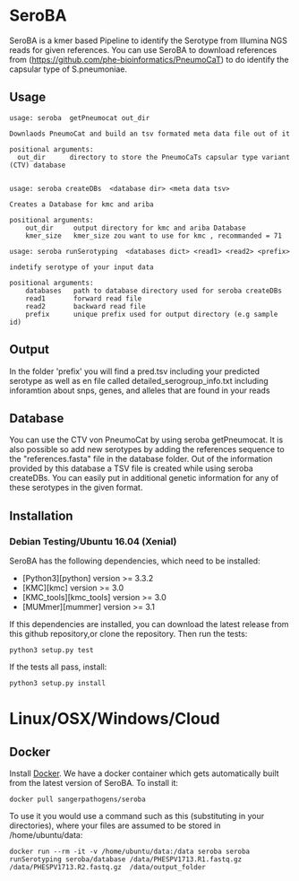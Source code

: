 # SeroBA
SeroBA is a kmer based Pipeline to identify the Serotype from Illumina NGS reads for given references. You can use SeroBA to download references from (https://github.com/phe-bioinformatics/PneumoCaT) to do identify the capsular type of S.pneumoniae.
## Usage
```
usage: seroba  getPneumocat out_dir

Downlaods PneumoCat and build an tsv formated meta data file out of it

positional arguments:
  out_dir      directory to store the PneumoCaTs capsular type variant (CTV) database


usage: seroba createDBs  <database dir> <meta data tsv>

Creates a Database for kmc and ariba

positional arguments:
    out_dir     output directory for kmc and ariba Database
    kmer_size   kmer_size zou want to use for kmc , recommanded = 71

usage: seroba runSerotyping  <databases dict> <read1> <read2> <prefix>

indetify serotype of your input data

positional arguments:
    databases   path to database directory used for seroba createDBs
    read1       forward read file
    read2       backward read file
    prefix      unique prefix used for output directory (e.g sample id)
```   
## Output
In the folder 'prefix' you will find a pred.tsv including your predicted serotype
as well as en file called detailed_serogroup_info.txt including inforamtion about
snps, genes, and alleles that are found in your reads
## Database
You can use the CTV von PneumoCat by using seroba  getPneumocat. It is also
possible so add new serotypes by adding the references sequence to the
"references.fasta" file in the database folder. Out of  the information provided
 by this database a TSV file is created while using seroba createDBs. You can
 easily put in additional genetic information for any of these serotypes in the
 given format.

## Installation

### Debian Testing/Ubuntu 16.04 (Xenial)

SeroBA has the following dependencies, which need to be installed:
  * [Python3][python] version >= 3.3.2
  * [KMC][kmc] version >= 3.0
  * [KMC_tools][kmc_tools] version >= 3.0
  * [MUMmer][mummer] version >= 3.1

If this dependencies are installed, you can download the latest release from this github repository,or clone the repository.
Then run the tests:

    python3 setup.py test

If the tests all pass, install:

    python3 setup.py install

# Linux/OSX/Windows/Cloud
## Docker
Install [Docker](https://www.docker.com/).  We have a docker container which gets automatically built from the latest version of SeroBA. To install it:

```
docker pull sangerpathogens/seroba
```
To use it you would use a command such as this (substituting in your directories), where your files are assumed to be stored in /home/ubuntu/data:
```
docker run --rm -it -v /home/ubuntu/data:/data seroba seroba runSerotyping seroba/database /data/PHESPV1713.R1.fastq.gz /data/PHESPV1713.R2.fastq.gz  /data/output_folder
```    
